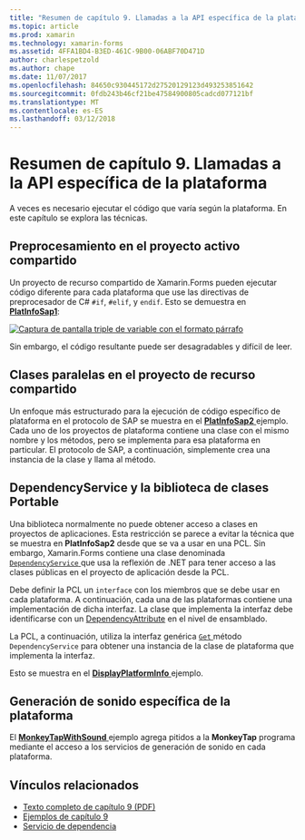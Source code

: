 ```yaml
---
title: "Resumen de capítulo 9. Llamadas a la API específica de la plataforma"
ms.topic: article
ms.prod: xamarin
ms.technology: xamarin-forms
ms.assetid: 4FFA1BD4-B3ED-461C-9B00-06ABF70D471D
author: charlespetzold
ms.author: chape
ms.date: 11/07/2017
ms.openlocfilehash: 84650c930445172d27520129123d493253851642
ms.sourcegitcommit: 0fdb243b46cf21be47584900805cadcd077121bf
ms.translationtype: MT
ms.contentlocale: es-ES
ms.lasthandoff: 03/12/2018
---
```

# <a name="summary-of-chapter-9-platform-specific-api-calls"></a>Resumen de capítulo 9. Llamadas a la API específica de la plataforma

A veces es necesario ejecutar el código que varía según la plataforma. En este capítulo se explora las técnicas.

## <a name="preprocessing-in-the-shared-asset-project"></a>Preprocesamiento en el proyecto activo compartido

Un proyecto de recurso compartido de Xamarin.Forms pueden ejecutar código diferente para cada plataforma que use las directivas de preprocesador de C# `#if`, `#elif`, y `endif`. Esto se demuestra en [ **PlatInfoSap1**](https://github.com/xamarin/xamarin-forms-book-samples/tree/master/Chapter09/PlatInfoSap1):

[![Captura de pantalla triple de variable con el formato párrafo](images/ch09fg01-small.png "modelo del dispositivo y el sistema operativo")](images/ch09fg01-large.png#lightbox "modelo del dispositivo y el sistema operativo")

Sin embargo, el código resultante puede ser desagradables y difícil de leer.

## <a name="parallel-classes-in-the-shared-asset-project"></a>Clases paralelas en el proyecto de recurso compartido

Un enfoque más estructurado para la ejecución de código específico de plataforma en el protocolo de SAP se muestra en el [ **PlatInfoSap2** ](https://github.com/xamarin/xamarin-forms-book-samples/tree/master/Chapter09/PlatInfoSap2) ejemplo. Cada uno de los proyectos de plataforma contiene una clase con el mismo nombre y los métodos, pero se implementa para esa plataforma en particular. El protocolo de SAP, a continuación, simplemente crea una instancia de la clase y llama al método.

## <a name="dependencyservice-and-the-portable-class-library"></a>DependencyService y la biblioteca de clases Portable

Una biblioteca normalmente no puede obtener acceso a clases en proyectos de aplicaciones. Esta restricción se parece a evitar la técnica que se muestra en **PlatInfoSap2** desde que se va a usar en una PCL. Sin embargo, Xamarin.Forms contiene una clase denominada [ `DependencyService` ](https://developer.xamarin.com/api/type/Xamarin.Forms.DependencyService/) que usa la reflexión de .NET para tener acceso a las clases públicas en el proyecto de aplicación desde la PCL.

Debe definir la PCL un `interface` con los miembros que se debe usar en cada plataforma. A continuación, cada una de las plataformas contiene una implementación de dicha interfaz. La clase que implementa la interfaz debe identificarse con un [DependencyAttribute](https://developer.xamarin.com/api/type/Xamarin.Forms.DependencyAttribute/) en el nivel de ensamblado.

La PCL, a continuación, utiliza la interfaz genérica [ `Get` ](https://developer.xamarin.com/api/member/Xamarin.Forms.DependencyService.Get{T}/p/Xamarin.Forms.DependencyFetchTarget/) método `DependencyService` para obtener una instancia de la clase de plataforma que implementa la interfaz.

Esto se muestra en el [ **DisplayPlatformInfo** ](https://github.com/xamarin/xamarin-forms-book-samples/tree/master/Chapter09/DisplayPlatformInfo) ejemplo.

## <a name="platform-specific-sound-generation"></a>Generación de sonido específica de la plataforma

El [ **MonkeyTapWithSound** ](https://github.com/xamarin/xamarin-forms-book-samples/tree/master/Chapter09/MonkeyTapWithSound) ejemplo agrega pitidos a la **MonkeyTap** programa mediante el acceso a los servicios de generación de sonido en cada plataforma.



## <a name="related-links"></a>Vínculos relacionados

- [Texto completo de capítulo 9 (PDF)](https://download.xamarin.com/developer/xamarin-forms-book/XamarinFormsBook-Ch09-Apr2016.pdf)
- [Ejemplos de capítulo 9](https://github.com/xamarin/xamarin-forms-book-samples/tree/master/Chapter09)
- [Servicio de dependencia](~/xamarin-forms/app-fundamentals/dependency-service/index.md)
